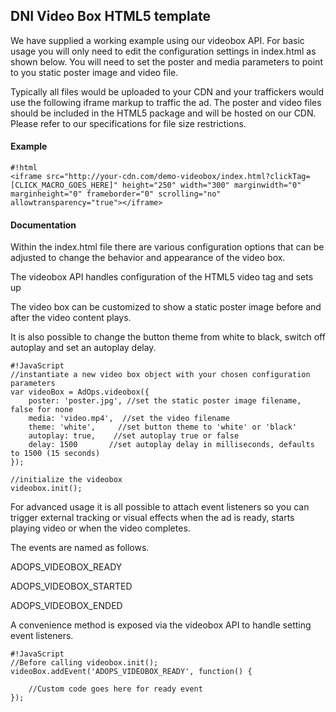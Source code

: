 ## DNI Video Box HTML5 template

We have supplied a working example using our videobox API. For basic usage you will only need to edit the configuration settings in index.html as shown below. You will need to set the poster and media parameters to point to you static poster image and video file.

Typically all files would be uploaded to your CDN and your traffickers would use
the following iframe markup to traffic the ad. The poster and video files should be included in the HTML5 package and will be hosted on our CDN. Please refer to our specifications for file size restrictions.

#### Example

```
#!html
<iframe src="http://your-cdn.com/demo-videobox/index.html?clickTag=[CLICK_MACRO_GOES_HERE]" height="250" width="300" marginwidth="0" marginheight="0" frameborder="0" scrolling="no" allowtransparency="true"></iframe>

```

#### Documentation

Within the index.html file there are various configuration options that can be adjusted
to change the behavior and appearance of the video box.

The videobox API handles configuration of the HTML5 video tag and sets up

The video box can be customized to show a static poster image before and after the video content plays.

It is also possible to change the button theme from white to black, switch off autoplay and set an autoplay delay.

```
#!JavaScript
//instantiate a new video box object with your chosen configuration parameters
var videoBox = AdOps.videobox({
    poster: 'poster.jpg', //set the static poster image filename, false for none
    media: 'video.mp4',  //set the video filename
    theme: 'white',     //set button theme to 'white' or 'black'
    autoplay: true,    //set autoplay true or false
    delay: 1500       //set autoplay delay in milliseconds, defaults to 1500 (15 seconds)
});

//initialize the videobox
videobox.init();
```

For advanced usage it is all possible to attach event listeners so you can trigger external tracking or visual effects
when the ad is ready, starts playing video or when the video completes.

The events are named as follows.

ADOPS_VIDEOBOX_READY

ADOPS_VIDEOBOX_STARTED

ADOPS_VIDEOBOX_ENDED

A convenience method is exposed via the videobox API to handle setting event listeners.

```
#!JavaScript
//Before calling videobox.init();
videoBox.addEvent('ADOPS_VIDEOBOX_READY', function() {

    //Custom code goes here for ready event
});
```
